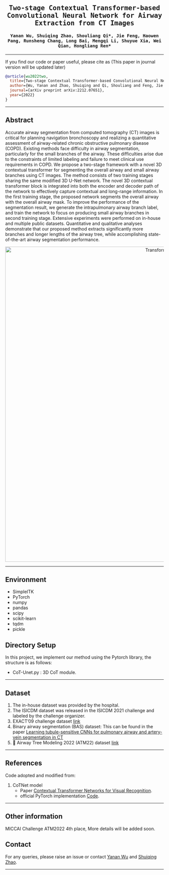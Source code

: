 
<div align="center">

<samp>

<h2> Two-stage Contextual Transformer-based Convolutional Neural Network for Airway Extraction from CT Images </h1>

<h4> Yanan Wu, Shuiqing Zhao, Shouliang Qi*, Jie Feng, Haowen Pang, Runsheng Chang, Long Bai, Mengqi Li, Shuyue Xia, Wei Qian, Hongliang Ren* </h3>

</samp>   

</div>     
    
---

If you find our code or paper useful, please cite as (This paper in journal version will be updated later)

```bibtex
@article{wu2022two,
  title={Two-stage Contextual Transformer-based Convolutional Neural Network for Airway Extraction from CT Images},
  author={Wu, Yanan and Zhao, Shuiqing and Qi, Shouliang and Feng, Jie and Pang, Haowen and Chang, Runsheng and Bai, Long and Li, Mengqi and Xia, Shuyue and Qian, Wei and others},
  journal={arXiv preprint arXiv:2212.07651},
  year={2022}
}
```

---
## Abstract
Accurate airway segmentation from computed tomography (CT) images is critical for planning navigation bronchoscopy and realizing a quantitative assessment of airway-related chronic obstructive pulmonary disease (COPD). Existing methods face difficulty in airway segmentation, particularly for the small branches of the airway. These difficulties arise due to the constraints of limited labeling and failure to meet clinical use requirements in COPD. We propose a two-stage framework with a novel 3D contextual transformer for segmenting the overall airway and small airway branches using CT images. The method consists of two training stages sharing the same modified 3D U-Net network. The novel 3D contextual transformer block is integrated into both the encoder and decoder path of the network to effectively capture contextual and long-range information. In the first training stage, the proposed network segments the overall airway with the overall airway mask. To improve the performance of the segmentation result, we generate the intrapulmonary airway branch label, and train the network to focus on producing small airway branches in second training stage. Extensive experiments were performed on in-house and multiple public datasets. Quantitative and qualitative analyses demonstrate that our proposed method extracts significantly more branches and longer lengths of the airway tree, while accomplishing state-of-the-art airway segmentation performance.  

<p align="center">
<img src="abstract.png" alt="Transformerairway" width="1000"/>
</p>


---
## Environment

- SimpleITK
- PyTorch
- numpy
- pandas
- scipy
- scikit-learn
- tqdm
- pickle

## Directory Setup
<!---------------------------------------------------------------------------------------------------------------->
In this project, we implement our method using the Pytorch library, the structure is as follows: 
 
- CoT-Unet.py : 3D CoT module.

---
## Dataset
1. The in-house dataset was provided by the hospital. 
2. The ISICDM dataset was released in the ISICDM 2021 challenge and labeled by the challenge organizer.
3. EXACT’09 challenge dataset [link](http://image.diku.dk/exact/)
4. Binary airway segmentation (BAS) dataset: This can be found in the paper [Learning tubule-sensitive CNNs for pulmonary airway and artery-vein segmentation in CT](https://arxiv.org/abs/2012.05767) 
5. 	Airway Tree Modeling 2022 (ATM22) dataset [link](https://atm22.grand-challenge.org/)
---



## References
Code adopted and modified from:
1. CoTNet model
    - Paper [Contextual Transformer Networks for Visual Recognition](https://arxiv.org/pdf/2107.12292.pdf).
    - official PyTorch implementation [Code](https://github.com/JDAI-CV/CoTNet.git).
---

## Other information
MICCAI Challenge ATM2022 4th place, More details will be added soon.

## Contact
For any queries, please raise an issue or contact [Yanan Wu](mailto:yananwu513@gmail.com) and [Shuiqing Zhao](ddddddd).

---
